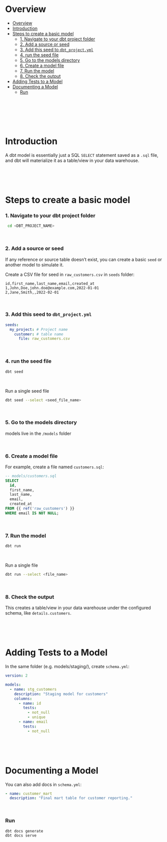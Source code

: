 # Overview

- [Overview](#overview)
- [Introduction](#introduction)
- [Steps to create a basic model](#steps-to-create-a-basic-model)
    - [1. Navigate to your dbt project folder](#1-navigate-to-your-dbt-project-folder)
    - [2. Add a source or seed](#2-add-a-source-or-seed)
    - [3. Add this seed to `dbt_project.yml`](#3-add-this-seed-to-dbt_projectyml)
    - [4. run the seed file](#4-run-the-seed-file)
    - [5. Go to the models directory](#5-go-to-the-models-directory)
    - [6. Create a model file](#6-create-a-model-file)
    - [7. Run the model](#7-run-the-model)
    - [8. Check the output](#8-check-the-output)
- [Adding Tests to a Model](#adding-tests-to-a-model)
- [Documenting a Model](#documenting-a-model)
    - [Run](#run)

&nbsp;

&nbsp;

&nbsp;

# Introduction

A dbt model is essentially just a SQL `SELECT` statement saved as a `.sql` file, and dbt will materialize it as a table/view in your data warehouse.

&nbsp;

&nbsp;

# Steps to create a basic model

### 1. Navigate to your dbt project folder

```bash
 cd <DBT_PROJECT_NAME>
```

&nbsp;

### 2. Add a source or seed

If any reference or source table doesn’t exist, you can create a basic `seed` or another model to simulate it.

Create a CSV file for seed in `raw_customers.csv` in `seeds` folder:

```csv
id,first_name,last_name,email,created_at
1,John,Doe,john.doe@example.com,2022-01-01
2,Jane,Smith,,2022-02-01
```

&nbsp;

### 3. Add this seed to `dbt_project.yml`

```yml
seeds:
  my_project: # Project name
    customer: # table name
      file: raw_customers.csv
```

&nbsp;

### 4. run the seed file

```bash
dbt seed
```

&nbsp;

Run a single seed file

```bash
dbt seed --select <seed_file_name>
```

&nbsp;

### 5. Go to the models directory

models live in the `/models` folder

&nbsp;

### 6. Create a model file

For example, create a file named `customers.sql`:

```sql
-- models/customers.sql
SELECT
  id,
  first_name,
  last_name,
  email,
  created_at
FROM {{ ref('raw_customers') }}
WHERE email IS NOT NULL;
```

&nbsp;

### 7. Run the model

```bash
dbt run
```

&nbsp;

Run a single file

```bash
dbt run --select <file_name>
```

&nbsp;

### 8. Check the output

This creates a table/view in your data warehouse under the configured schema, like `details.customers`.

&nbsp;

&nbsp;

# Adding Tests to a Model

In the same folder (e.g. models/staging/), create `schema.yml`:

```yaml
version: 2

models:
  - name: stg_customers
    description: "Staging model for customers"
    columns:
      - name: id
        tests:
          - not_null
          - unique
      - name: email
        tests:
          - not_null
```

&nbsp;

&nbsp;

# Documenting a Model

You can also add docs in `schema.yml`:

```yaml
- name: customer_mart
  description: "Final mart table for customer reporting."
```

&nbsp;

### Run

```bash
dbt docs generate
dbt docs serve
```

&nbsp;

&nbsp;

&nbsp;

&nbsp;
